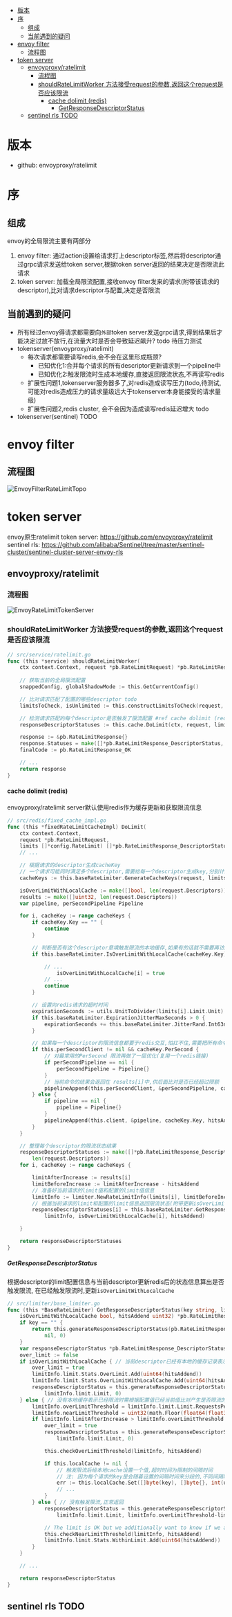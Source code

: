 - [版本](#版本)
- [序](#序)
  - [组成](#组成)
  - [当前遇到的疑问](#当前遇到的疑问)
- [envoy filter](#envoy-filter)
  - [流程图](#流程图)
- [token server](#token-server)
  - [envoyproxy/ratelimit](#envoyproxyratelimit)
    - [流程图](#流程图-1)
    - [shouldRateLimitWorker 方法接受request的参数,返回这个request是否应该限流](#shouldratelimitworker-方法接受request的参数返回这个request是否应该限流)
      - [cache dolimit (redis)](#cache-dolimit-redis)
        - [GetResponseDescriptorStatus](#getresponsedescriptorstatus)
  - [sentinel rls TODO](#sentinel-rls-todo)

# 版本
+ github: envoyproxy/ratelimit

# 序
## 组成
envoy的全局限流主要有两部分
1. envoy filter: 通过action设置给请求打上descriptor标签,然后将descriptor通过grpc请求发送给token server,根据token server返回的结果决定是否限流此请求
2. token server: 加载全局限流配置,接收envoy filter发来的请求(附带该请求的descriptor),比对请求descriptor与配置,决定是否限流

## 当前遇到的疑问
- 所有经过envoy得请求都需要向`外部`token server发送grpc请求,得到结果后才能决定过放不放行,在流量大时是否会导致延迟飙升? todo 待压力测试
- tokenserver(envoyproxy/ratelimit)
  - 每次请求都需要读写redis,会不会在这里形成瓶颈?
    - 已知优化1:合并每个请求的所有descriptor更新请求到一个pipeline中
    - 已知优化2:触发限流时生成本地缓存,直接返回限流状态,不再读写redis
  - 扩展性问题1,tokenserver服务器多了,对redis造成读写压力(todo,待测试,可能对redis造成压力的请求量级远大于tokenserver本身能接受的请求量级)
  - 扩展性问题2,redis cluster, 会不会因为造成读写redis延迟增大 todo
- tokenserver(sentinel) TODO

# envoy filter
## 流程图
![EnvoyFilterRateLimitTopo](resource/EnvoyFilterRatelimitTopo.drawio.svg)

# token server
envoy原生ratelimit token server: https://github.com/envoyproxy/ratelimit
sentinel rls: https://github.com/alibaba/Sentinel/tree/master/sentinel-cluster/sentinel-cluster-server-envoy-rls
## envoyproxy/ratelimit
### 流程图
![EnvoyRateLimitTokenServer](resource/EnvoyRatelimitTokenServer.drawio.svg)

### shouldRateLimitWorker 方法接受request的参数,返回这个request是否应该限流
```go
// src/service/ratelimit.go
func (this *service) shouldRateLimitWorker(
	ctx context.Context, request *pb.RateLimitRequest) *pb.RateLimitResponse {
    
    // 获取当前的全局限流配置
	snappedConfig, globalShadowMode := this.GetCurrentConfig()

    // 比对请求匹配了配置的哪些descriptor todo
	limitsToCheck, isUnlimited := this.constructLimitsToCheck(request, ctx, snappedConfig)

    // 检测请求匹配的每个descriptor是否触发了限流配置 #ref cache dolimit (redis)
	responseDescriptorStatuses := this.cache.DoLimit(ctx, request, limitsToCheck)

	response := &pb.RateLimitResponse{}
	response.Statuses = make([]*pb.RateLimitResponse_DescriptorStatus, len(request.Descriptors))
	finalCode := pb.RateLimitResponse_OK

	// ...
	return response
}
```

#### cache dolimit (redis)
envoyproxy/ratelimit server默认使用redis作为缓存更新和获取限流信息
```go
// src/redis/fixed_cache_impl.go
func (this *fixedRateLimitCacheImpl) DoLimit(
	ctx context.Context,
	request *pb.RateLimitRequest,
	limits []*config.RateLimit) []*pb.RateLimitResponse_DescriptorStatus {
    // ...

	// 根据请求的descriptor生成cacheKey
    // 一个请求可能同时满足多个descriptor,需要给每一个descriptor生成key,分别计算每个descriptor的限流触发情况
	cacheKeys := this.baseRateLimiter.GenerateCacheKeys(request, limits, hitsAddend)

	isOverLimitWithLocalCache := make([]bool, len(request.Descriptors))
	results := make([]uint32, len(request.Descriptors))
	var pipeline, perSecondPipeline Pipeline

	for i, cacheKey := range cacheKeys {
		if cacheKey.Key == "" {
			continue
		}

		// 判断是否有这个descriptor意境触发限流的本地缓存,如果有的话就不需要再访问redis了,减轻redis压力
		if this.baseRateLimiter.IsOverLimitWithLocalCache(cacheKey.Key) {

			// ...
				isOverLimitWithLocalCache[i] = true
            // ...
			continue
		}

        // 设置向redis请求的超时时间
		expirationSeconds := utils.UnitToDivider(limits[i].Limit.Unit)
		if this.baseRateLimiter.ExpirationJitterMaxSeconds > 0 {
			expirationSeconds += this.baseRateLimiter.JitterRand.Int63n(this.baseRateLimiter.ExpirationJitterMaxSeconds)
		}

		// 如果每一个descriptor的限流信息都要于redis交互,怕扛不住,需要把所有命令通过redis提供的pipeline特性发送给redis服务
		if this.perSecondClient != nil && cacheKey.PerSecond {
            // 对最常用的PerSecond 限流再做了一层优化(复用一个redis链接)
			if perSecondPipeline == nil {
				perSecondPipeline = Pipeline{}
			}
            // 当前命令的结果会返回在 results[i]中,供后面比对是否已经超过限额
			pipelineAppend(this.perSecondClient, &perSecondPipeline, cacheKey.Key, hitsAddend, &results[i], expirationSeconds)
		} else {
			if pipeline == nil {
				pipeline = Pipeline{}
			}
			pipelineAppend(this.client, &pipeline, cacheKey.Key, hitsAddend, &results[i], expirationSeconds)
		}
	}

	// 整理每个descriptor的限流状态结果
	responseDescriptorStatuses := make([]*pb.RateLimitResponse_DescriptorStatus,
		len(request.Descriptors))
	for i, cacheKey := range cacheKeys {

		limitAfterIncrease := results[i]
		limitBeforeIncrease := limitAfterIncrease - hitsAddend
        // 准备好当前请求的limit值和配置的limit值信息
		limitInfo := limiter.NewRateLimitInfo(limits[i], limitBeforeIncrease, limitAfterIncrease, 0, 0)
        // 根据当前请求的limit和配置的limit信息返回限流状态(附带更新isOverLimitWithLocalCache值,当已经触发限流时下次请求不需要再访问redis,直接返回结果) #ref GetResponseDescriptorStatus
		responseDescriptorStatuses[i] = this.baseRateLimiter.GetResponseDescriptorStatus(cacheKey.Key,
			limitInfo, isOverLimitWithLocalCache[i], hitsAddend)

	}

	return responseDescriptorStatuses
}
```

##### GetResponseDescriptorStatus
根据descriptor的limit配置信息与当前descriptor更新redis后的状态信息算出是否触发限流,
在已经触发限流时,更新`isOverLimitWithLocalCache`
```go
// src/limiter/base_limiter.go
func (this *BaseRateLimiter) GetResponseDescriptorStatus(key string, limitInfo *LimitInfo,
	isOverLimitWithLocalCache bool, hitsAddend uint32) *pb.RateLimitResponse_DescriptorStatus {
	if key == "" {
		return this.generateResponseDescriptorStatus(pb.RateLimitResponse_OK,
			nil, 0)
	}
	var responseDescriptorStatus *pb.RateLimitResponse_DescriptorStatus
	over_limit := false
	if isOverLimitWithLocalCache { // 当前descriptor已经有本地的缓存记录表示已经限流了,直接设置限流结果
		over_limit = true
		limitInfo.limit.Stats.OverLimit.Add(uint64(hitsAddend))
		limitInfo.limit.Stats.OverLimitWithLocalCache.Add(uint64(hitsAddend))
		responseDescriptorStatus = this.generateResponseDescriptorStatus(pb.RateLimitResponse_OVER_LIMIT,
			limitInfo.limit.Limit, 0)
	} else { // 没有本地缓存表示已经限流时需根据配置值已经当前值比对产生是否限流的结论
		limitInfo.overLimitThreshold = limitInfo.limit.Limit.RequestsPerUnit
		limitInfo.nearLimitThreshold = uint32(math.Floor(float64(float32(limitInfo.overLimitThreshold) * this.nearLimitRatio)))
		if limitInfo.limitAfterIncrease > limitInfo.overLimitThreshold { // 触发限流!
			over_limit = true
			responseDescriptorStatus = this.generateResponseDescriptorStatus(pb.RateLimitResponse_OVER_LIMIT,
				limitInfo.limit.Limit, 0)

			this.checkOverLimitThreshold(limitInfo, hitsAddend)

			if this.localCache != nil {
				// 触发限流后给本地cache设置一个值,超时时间为限制的间隔时间
                // 注: 因为每个请求的key是会随着设置的间隔时间来分段的,不同间隔时间段key不同,不需担心按设置的间隔时间会导致本地缓存有效期过久
				err := this.localCache.Set([]byte(key), []byte{}, int(utils.UnitToDivider(limitInfo.limit.Limit.Unit)))
				// ...
			}
		} else { // 没有触发限流,正常返回
			responseDescriptorStatus = this.generateResponseDescriptorStatus(pb.RateLimitResponse_OK,
				limitInfo.limit.Limit, limitInfo.overLimitThreshold-limitInfo.limitAfterIncrease)

			// The limit is OK but we additionally want to know if we are near the limit.
			this.checkNearLimitThreshold(limitInfo, hitsAddend)
			limitInfo.limit.Stats.WithinLimit.Add(uint64(hitsAddend))
		}
	}

	// ...

	return responseDescriptorStatus
}
```
## sentinel rls TODO